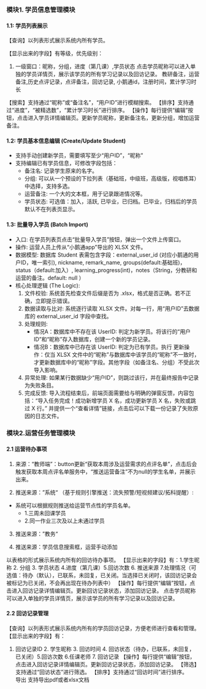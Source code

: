 
### 模块1. 学员信息管理模块

#### 1.1: 学员列表展示

【查询】以列表形式展示系统内所有学员。

【显示出来的字段】有等级，优先级别：
1. 一级窗口：昵称，分组，进度（第几课）,学员状态
点击学员昵称可以进入单独的学员详情页，展示该学员的所有学习记录以及回访记录。
教研备注，运营备注,历史点评记录，点评备注，回访记录, 小鹅通id，注册时间，累计学习时长

【搜索】支持通过“昵称”或“备注名”，“用户ID”进行模糊搜索。
【排序】支持通过“进度”，“被精选数”，“累计学习时长”进行排序。
【操作】每行提供“编辑”按钮，点击进入学员详情编辑页。更新学员昵称，更新备注名，更新分组，增加运营备注。


#### 1.2: 学员基本信息编辑 (Create/Update Student)

- 支持手动创建新学员，需要填写至少“用户ID”，“昵称”
- 支持编辑已有学员信息，可修改字段包括：
  - 备注名: 记录学生原来的名字。
  - 分组: 可以从一个预设的下拉列表（基础班，中级班，高级版，视唱练耳）中选择，支持多选。
  - 运营备注: 一个大的文本框，用于记录跟进情况等。
  - 学员状态: 可选值：加入，活跃, 已毕业，已归档。已毕业，归档后的学员默认不在列表页显示。

#### 1.3: 批量导入学员 (Batch Import)

- 入口: 在学员列表页点击“批量导入学员”按钮，弹出一个文件上传窗口。
- 操作: 运营人员上传从“小鹅通app”导出的 XLSX 文件。
- 数据模型: 数据库 Student 表需包含字段：external_user_id (对应小鹅通的用户ID，唯一索引), nickname, remark_name, groups(default:基础班)， status（default:加入）, learning_progress(int)，notes（String，分教研和运营的备注。default: null ）
- 核心处理逻辑 (The Logic):
  1. 文件校验: 系统首先检查文件后缀是否为 .xlsx，格式是否正确。若不正确，立即提示错误。
  2. 数据读取与比对: 系统逐行读取 XLSX 文件。对每一行，用“用户ID”去数据库的 external_user_id 字段中查找。
  3. 处理规则:
     - 情况A：数据库中不存在该 UserID: 判定为新学员。将该行的“用户ID”和“昵称”存入数据库，创建一个新的学员记录。
     - 情况B：数据库中已存在该 UserID: 判定为已有学员。执行 更新操作：仅当 XLSX 文件中的“昵称”与数据库中该学员的“昵称”不一致时，才更新数据库中的“昵称”字段。其他字段（如备注名、分组）不受此次导入影响。
  4. 异常处理: 如果某行数据缺少“用户ID”，则跳过该行，并在最终报告中记录为失败条目。
  5. 完成反馈: 导入流程结束后，前端页面需要给与明确的弹窗反馈，内容包括：“导入任务完成！成功新增学员 X 名，成功更新学员 X 名，失败或跳过 X 行。” 并提供一个“查看详情”链接，点击后可以下载一份记录了失败原因的日志文件。




### 模块2.运营任务管理模块 
#### 2.1 运营待办事项

1. 来源：“教师端”：button更新“获取本周涉及运营需求的点评名单”，点击后会触发获取本周点评名单服务中，“推送运营备注”不为null的学生名单，并展示出来。

2. 推送来源：”系统“ （基于规则引擎推送：流失预警/短视频建议/拓科提醒）: 
- 系统可以根据规则推送给运营节点性的学员名单。
  - 1.三周未回课学员
  - 2.同一作业三次及以上未通过学员

3. 推送来源：”教务“

4. 推送来源：学员信息搜索框，运营手动添加

以表格的形式展示系统内所有的回访待办事项。
【显示出来的字段】有：1.学生昵称 2. 分组 3. 学员状态 4.进度（第几课）5.回访次数 6. 推送来源 7.处理情况（可选值：待办（默认），已联系，未回复，已关闭。当选择已关闭时，该回访记录会被标记为已关闭，不会再出现在待办列表中）
【操作】每行提供“编辑”按钮，点击进入回访记录详情编辑页。更新回访记录状态，添加回访记录。
点击学员昵称可以进入单独的学员详情页，展示该学员的所有学习记录以及回访记录。

#### 2.2 回访记录管理
【查询】以列表形式展示系统内所有的学员回访记录，方便老师进行查看和管理。
【显示出来的字段】有：
1. 回访记录ID 2. 学生昵称 3. 回访时间 4. 回访状态（待办，已联系，未回复，已关闭）5.回访次数 6.任课老师 7. 回访记录
【操作】每行提供“编辑”按钮，点击进入回访记录详情编辑页。更新回访记录状态，添加回访记录。
【筛选】支持通过“回访状态”进行筛选。
【排序】支持通过“回访时间”进行排序。  
导出 支持导出pdf或者xlsx文档